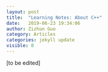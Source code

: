 ```yaml
---
layout: post
title:  "Learning Notes: About C++"
date:   2019-06-23 19:34:06
author: Zizhun Guo
category: Articles
categories: jekyll update
visible: 0
---
```


[to be edited]